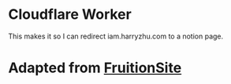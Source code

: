 # Cloudflare Worker

This makes it so I can redirect iam.harryzhu.com to a notion page.

# Adapted from [FruitionSite](https://fruitionsite.com/)
